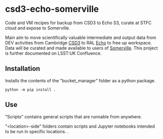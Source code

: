 # csd3-echo-somerville
Code and VM recipes for backup from CSD3 to Echo S3, curate at STFC cloud and expose to Somerville.

Main aim to move scientifically valuable intermediate and output data from DEV activities from Cambridge [CSD3](https://docs.hpc.cam.ac.uk/hpc/) to RAL [Echo](https://iopscience.iop.org/article/10.1088/1742-6596/898/6/062051/pdf) to free up workspace. Data will be curated and made available to users of [Somerville](https://www.ed.ac.uk/information-services/research-support/research-computing/ecdf). This project is further documented on LSST:UK Confluence.

## Installation
Installs the contents of the "bucket_manager" folder as a python package.
```shell
python -m pip install .
```

## Use
"Scripts" contains general scripts that are runnable from anywhere.

"\<location\>-side" folders contain scripts and Jupyter notebooks intended to be run in specific locations.
.
